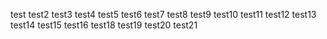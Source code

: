 test
test2
test3
test4
test5
test6
test7
test8
test9
test10
test11
test12
test13
test14
test15
test16
test18
test19
test20
test21
